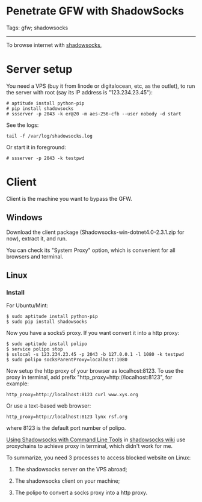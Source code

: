 # Penetrate GFW with ShadowSocks
Tags: gfw; shadowsocks

------

To browse internet with [shadowsocks](https://github.com/shadowsocks/shadowsocks),

# Server setup

You need a VPS (buy it from linode or digitalocean, etc, as the outlet),
to run the server with root (say its IP address is "123.234.23.45"):

    # aptitude install python-pip
    # pip install shadowsocks
    # ssserver -p 2043 -k er@20 -m aes-256-cfb --user nobody -d start

See the logs:

    tail -f /var/log/shadowsocks.log

Or start it in foreground:

    # ssserver -p 2043 -k testpwd

# Client

Client is the machine you want to bypass the GFW.

## Windows

Download the client package (Shadowsocks-win-dotnet4.0-2.3.1.zip for now),
extract it, and run.

You can check its "System Proxy" option, which is convenient for all browsers and terminal.

## Linux

### Install

For Ubuntu/Mint:

    $ sudo aptitude install python-pip
    $ sudo pip install shadowsocks

Now you have a socks5 proxy. If you want convert it into a http proxy:

    $ sudo aptitude install polipo
    $ service polipo stop
    $ sslocal -s 123.234.23.45 -p 2043 -b 127.0.0.1 -l 1080 -k testpwd
    $ sudo polipo socksParentProxy=localhost:1080

Now setup the http proxy of your browser as localhost:8123.
To use the proxy in terminal, add prefix "http_proxy=http://localhost:8123",
for example:

    http_proxy=http://localhost:8123 curl www.xys.org

Or use a text-based web browser:

    http_proxy=http://localhost:8123 lynx rsf.org

where 8123 is the default port number of polipo.

[Using Shadowsocks with Command Line Tools](https://github.com/shadowsocks/shadowsocks/wiki/Using-Shadowsocks-with-Command-Line-Tools) in
[shadowsocks wiki](https://github.com/shadowsocks/shadowsocks/wiki) use proxychains to achieve proxy in terminal,
which didn't work for me.

To summarize, you need 3 processes to access blocked website on Linux:

1. The shadowsocks server on the VPS abroad;

1. The shadowsocks client on your machine;

1. The polipo to convert a socks proxy into a http proxy.
